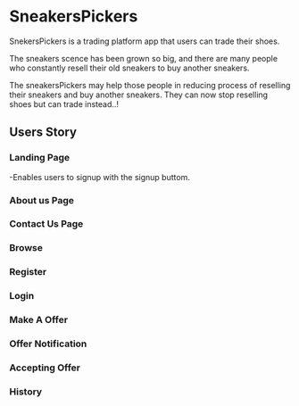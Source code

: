 # SneakersPickers
SnekersPickers is a trading platform app that users can trade their shoes.

The sneakers scence has been grown so big, and there are many people who constantly resell their old sneakers to buy another sneakers.

The sneakersPickers may help those people in reducing process of reselling their sneakers and buy another sneakers.
They can now stop reselling shoes but can trade instead..!


## Users Story

### Landing Page
-Enables users to signup with the signup buttom.
### About us Page
### Contact Us Page
### Browse
### Register
### Login
### Make A Offer
### Offer Notification
### Accepting Offer
### History

